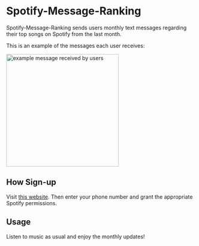 # Spotify-Message-Ranking

Spotify-Message-Ranking sends users monthly text messages regarding their top songs on Spotify from the last month.

This is an example of the messages each user receives:

<img src="example.webp" alt="example message received by users" width="300">

## How Sign-up

Visit [this website](https://example.com/callback). Then enter your phone number and grant the appropriate Spotify permissions.

## Usage

Listen to music as usual and enjoy the monthly updates!
